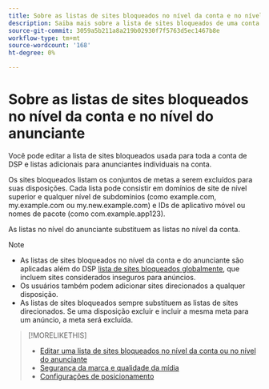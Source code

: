 ```yaml
---
title: Sobre as listas de sites bloqueados no nível da conta e no nível do anunciante
description: Saiba mais sobre a lista de sites bloqueados de uma conta ou anunciante.
source-git-commit: 3059a5b211a8a219b02930f7f5763d5ec1467b8e
workflow-type: tm+mt
source-wordcount: '168'
ht-degree: 0%

---
```


# Sobre as listas de sites bloqueados no nível da conta e no nível do anunciante

Você pode editar a lista de sites bloqueados usada para toda a conta de DSP e listas adicionais para anunciantes individuais na conta.

Os sites bloqueados listam os conjuntos de metas a serem excluídos para suas disposições. Cada lista pode consistir em domínios de site de nível superior e qualquer nível de subdomínios (como example.com, my.example.com ou my.new.example.com) e IDs de aplicativo móvel ou nomes de pacote (como com.example.app123).

As listas no nível do anunciante substituem as listas no nível da conta.

>[!NOTE]
>
>* As listas de sites bloqueados no nível da conta e do anunciante são aplicadas além do DSP [lista de sites bloqueados globalmente](/help/dsp/introduction/features/brand-safety-media-quality.md#global-blocked-sites), que incluem sites considerados inseguros para anúncios.
>* Os usuários também podem adicionar sites direcionados a qualquer disposição.
>* As listas de sites bloqueados sempre substituem as listas de sites direcionados. Se uma disposição excluir e incluir a mesma meta para um anúncio, a meta será excluída.


>[!MORELIKETHIS]
>
>* [Editar uma lista de sites bloqueados no nível da conta ou no nível do anunciante](/help/dsp/admin/blocked-sites-list-edit.md)
>* [Segurança da marca e qualidade da mídia](/help/dsp/introduction/features/brand-safety-media-quality.md)
>* [Configurações de posicionamento](/help/dsp/campaign-management/placements/placement-settings.md)

